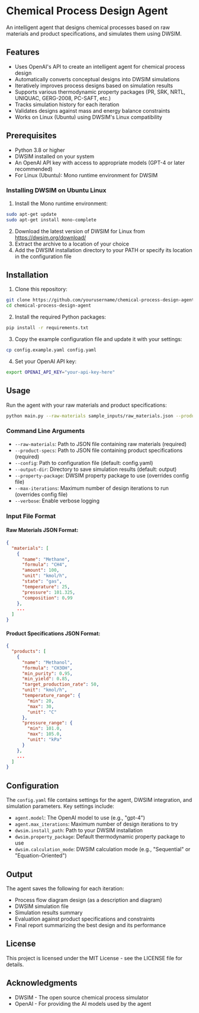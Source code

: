 # Chemical Process Design Agent

An intelligent agent that designs chemical processes based on raw materials and product specifications, and simulates them using DWSIM.

## Features

- Uses OpenAI's API to create an intelligent agent for chemical process design
- Automatically converts conceptual designs into DWSIM simulations
- Iteratively improves process designs based on simulation results
- Supports various thermodynamic property packages (PR, SRK, NRTL, UNIQUAC, GERG-2008, PC-SAFT, etc.)
- Tracks simulation history for each iteration
- Validates designs against mass and energy balance constraints
- Works on Linux (Ubuntu) using DWSIM's Linux compatibility

## Prerequisites

- Python 3.8 or higher
- DWSIM installed on your system
- An OpenAI API key with access to appropriate models (GPT-4 or later recommended)
- For Linux (Ubuntu): Mono runtime environment for DWSIM

### Installing DWSIM on Ubuntu Linux

1. Install the Mono runtime environment:
```bash
sudo apt-get update
sudo apt-get install mono-complete
```

2. Download the latest version of DWSIM for Linux from https://dwsim.org/download/
3. Extract the archive to a location of your choice
4. Add the DWSIM installation directory to your PATH or specify its location in the configuration file

## Installation

1. Clone this repository:
```bash
git clone https://github.com/yourusername/chemical-process-design-agent.git
cd chemical-process-design-agent
```

2. Install the required Python packages:
```bash
pip install -r requirements.txt
```

3. Copy the example configuration file and update it with your settings:
```bash
cp config.example.yaml config.yaml
```

4. Set your OpenAI API key:
```bash
export OPENAI_API_KEY="your-api-key-here"
```

## Usage

Run the agent with your raw materials and product specifications:

```bash
python main.py --raw-materials sample_inputs/raw_materials.json --product-specs sample_inputs/product_specs.json --output-dir results
```

### Command Line Arguments

- `--raw-materials`: Path to JSON file containing raw materials (required)
- `--product-specs`: Path to JSON file containing product specifications (required)
- `--config`: Path to configuration file (default: config.yaml)
- `--output-dir`: Directory to save simulation results (default: output)
- `--property-package`: DWSIM property package to use (overrides config file)
- `--max-iterations`: Maximum number of design iterations to run (overrides config file)
- `--verbose`: Enable verbose logging

### Input File Format

#### Raw Materials JSON Format:
```json
{
  "materials": [
    {
      "name": "Methane",
      "formula": "CH4",
      "amount": 100,
      "unit": "kmol/h",
      "state": "gas",
      "temperature": 25,
      "pressure": 101.325,
      "composition": 0.99
    },
    ...
  ]
}
```

#### Product Specifications JSON Format:
```json
{
  "products": [
    {
      "name": "Methanol",
      "formula": "CH3OH",
      "min_purity": 0.95,
      "min_yield": 0.85,
      "target_production_rate": 50,
      "unit": "kmol/h",
      "temperature_range": {
        "min": 20,
        "max": 30,
        "unit": "C"
      },
      "pressure_range": {
        "min": 101.0,
        "max": 105.0,
        "unit": "kPa"
      }
    },
    ...
  ]
}
```

## Configuration

The `config.yaml` file contains settings for the agent, DWSIM integration, and simulation parameters. Key settings include:

- `agent.model`: The OpenAI model to use (e.g., "gpt-4")
- `agent.max_iterations`: Maximum number of design iterations to try
- `dwsim.install_path`: Path to your DWSIM installation
- `dwsim.property_package`: Default thermodynamic property package to use
- `dwsim.calculation_mode`: DWSIM calculation mode (e.g., "Sequential" or "Equation-Oriented")

## Output

The agent saves the following for each iteration:
- Process flow diagram design (as a description and diagram)
- DWSIM simulation file
- Simulation results summary
- Evaluation against product specifications and constraints
- Final report summarizing the best design and its performance

## License

This project is licensed under the MIT License - see the LICENSE file for details.

## Acknowledgments

- DWSIM - The open source chemical process simulator
- OpenAI - For providing the AI models used by the agent